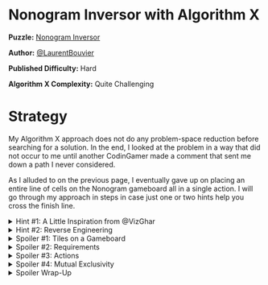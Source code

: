 # Nonogram Inversor with Algorithm X

__Puzzle:__ [Nonogram Inversor](https://www.codingame.com/training/hard/nonogram-inversor)

__Author:__ [@LaurentBouvier](https://www.codingame.com/profile/6061d439c21bc69dacb351d2dae6ccda742965)

__Published Difficulty:__ Hard

__Algorithm X Complexity:__ Quite Challenging


# Strategy

My Algorithm X approach does not do any problem-space reduction before searching for a solution. In the end, I looked at the problem in a way that did not occur to me until another CodinGamer made a comment that sent me down a path I never considered.

As I alluded to on the previous page, I eventually gave up on placing an entire line of cells on the Nonogram gameboard all in a single action. I will go through my approach in steps in case just one or two hints help you cross the finish line.

<details>
<summary>Hint #1: A Little Inspiration from @VizGhar</summary>

In a Discord message, [@VizGhar](https://www.codingame.com/profile/c152bee9fe8dc90ac4f6b84505b59ebb9086993) said to me:

>My actions are:
> * Placing [segments] vertically/horizontally marking those spaces for half a point.
> * Placing empty spaces for full point.

Although I don’t use “points”, his idea of 1/2 points and full points led me to my eventual solution, which I think feels very elegant, __primarily__ because of his points idea.

</details>


<details>
<summary>Hint #2: Reverse Engineering</summary>

To understand how I set up my Algorithm X matrix, consider the following debug output for __Test Case 1 - Dog__:

```
len(actions)=65
len(requirements)=63
len(me_requirements)=4
```

</details>

<details>
<summary>Spoiler #1: Tiles on a Gameboard</summary>

Following @VizGhar’s lead, my tiles are either segments or single white space cells. The entire Nonogram gameboard must be covered by some combination of segments and white spaces. Placing a segment on the gameboard never includes any white space and placing a white space on the gameboard never covers any more than a single 1x1 cell.

</details>

<details>
<summary>Spoiler #2: Requirements</summary>

@VizGhar had a great idea with his 1/2 points and full points. All I did was convert that idea to language that felt closer to what I had done on all the puzzles before.

<details>
<summary>Show me the money!</summary>

<BR>

* All cells must be covered horizontally.
* All cells must be covered veritcally.
* All segments must be placed on the gameboard.

</details>

</details>

<details>
<summary>Spoiler #3: Actions</summary>

I cannot take much credit for this. My actions match @VizGhar's actions exactly. It is unusual for me to have two different types of actions, but to cover the entire gameboard, it worked nicely here.

* place segment
* place white space

Where this really gets interesting is in the process of identifying a full list of locations that are options for the placement of each segment. Based on the other segments in the line, the options are more limited that might think.

</details>

<details>
<summary>Spoiler #4: Mutual Exclusivity</summary>

For any two contiguous segments in a single line. Each action of placing the first segment (segment 1) must be considered with each action of placing the second segment (segment 2). These actions are mutually exclusive if:

1. The two segments do not overlap.
2. Segment 2's placement is earlier than the right end of segement 1 + two spaces.

</details>

<details>
<summary>Spoiler Wrap-Up</summary>

When first considering this puzzle, the overlap of rows and columns seems like it might be the most challenging part. Breaking the covering of each cell into 2 requirements, one for the horizontal covering and one for the veritcal covering, magically makes sure all row/column conflicts are avoided and significantly simplifies the Algorithm X setup. Enumerating all possible actions and identifying mutually exclusive actions will still take significant attention to detail, but the end result is well worth it!

Good luck!

</details>
